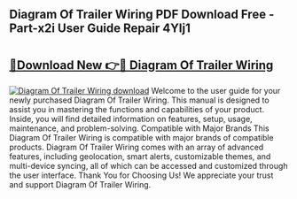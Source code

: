 ## Diagram Of Trailer Wiring PDF Download Free - Part-x2i User Guide Repair 4YIj1

# <h2><a href="http://dfheq70.blite.top/?on=Diagram+Of+Trailer+Wiring">🔗Download New 👉🔴 Diagram Of Trailer Wiring</a></h2>

[![Diagram Of Trailer Wiring download](https://i.imgur.com/lujVjoI.png)](http://dfheq70.blite.top/?on=Diagram+Of+Trailer+Wiring)
Welcome to the user guide for your newly purchased Diagram Of Trailer Wiring. This manual is designed to assist you in mastering the functions and capabilities of your product. Inside, you will find detailed information on features, setup, usage, maintenance, and problem-solving. Compatible with Major Brands This Diagram Of Trailer Wiring is compatible with major brands of compatible products. Diagram Of Trailer Wiring comes with an array of advanced features, including geolocation, smart alerts, customizable themes, and multi-device syncing, all of which can be accessed and customized through the user interface. Thank You for Choosing Us! We appreciate your trust and support Diagram Of Trailer Wiring.
